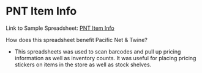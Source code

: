 # PNT Item Info
Link to Sample Spreadsheet: [PNT Item Info](https://docs.google.com/spreadsheets/d/1-WlEQ8XGdP-b-Ri9zmgEXXDiaGjSb0n6Xmy7SXY8s4o/edit#gid=173359500)

How does this spreadsheet benefit Pacific Net & Twine?
- This spreadsheets was used to scan barcodes and pull up pricing information as well as inventory counts. It was useful for placing pricing stickers on items in the store as well as stock shelves.
